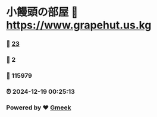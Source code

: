 # 小饅頭の部屋 :link: https://www.grapehut.us.kg 
### :page_facing_up: [23](https://www.grapehut.us.kg/tag.html) 
### :speech_balloon: 2 
### :hibiscus: 115979 
### :alarm_clock: 2024-12-19 00:25:13 
### Powered by :heart: [Gmeek](https://github.com/Meekdai/Gmeek)
